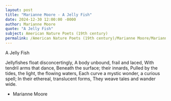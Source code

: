 ```yaml
---
layout: post
title: "Marianne Moore - A Jelly Fish"
date: 2024-12-30 12:00:00 -0000
author: Marianne Moore
quote: "A Jelly Fish"
subject: American Nature Poets (19th century)
permalink: /American Nature Poets (19th century)/Marianne Moore/Marianne Moore - A Jelly Fish
---
```


A Jelly Fish

Jellyfishes float disconcertingly,
A body unbound, frail and laced,
With tendril arms that dance,
Beneath the surface; their innards,
Pulled by the tides, the light, the flowing waters,
Each curve a mystic wonder, a curious spell;
In their ethereal, translucent forms,
They weave tales and wander wide.


- Marianne Moore
